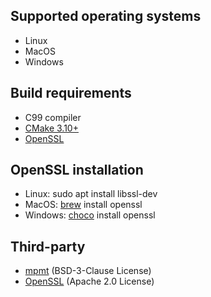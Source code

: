 ## Supported operating systems
* Linux
* MacOS
* Windows

## Build requirements
* C99 compiler
* [CMake 3.10+](https://cmake.org/)
* [OpenSSL](https://openssl.org/)

## OpenSSL installation
* Linux: sudo apt install libssl-dev
* MacOS: [brew](https://brew.sh/) install openssl
* Windows: [choco](https://chocolatey.org/) install openssl

## Third-party
* [mpmt](https://github.com/cfnptr/mpmt/) (BSD-3-Clause License)
* [OpenSSL](https://github.com/openssl/openssl/) (Apache 2.0 License)

